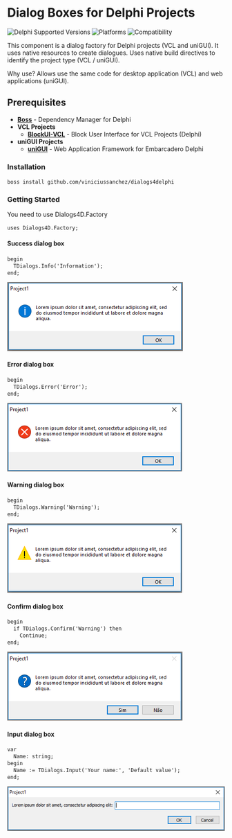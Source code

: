 # Dialog Boxes for Delphi Projects
![Delphi Supported Versions](https://img.shields.io/badge/Delphi%20Supported%20Versions-XE3..10.3%20Rio-blue.svg)
![Platforms](https://img.shields.io/badge/Platforms-Win32%20and%20Win64-red.svg)
![Compatibility](https://img.shields.io/badge/Compatibility-VCL%20and%20uniGUI-brightgreen.svg)

This component is a dialog factory for Delphi projects (VCL and uniGUI). It uses native resources to create dialogues. Uses native build directives to identify the project type (VCL / uniGUI).

Why use? Allows use the same code for desktop application (VCL) and web applications (uniGUI).

## Prerequisites
 * [**Boss**](https://github.com/HashLoad/boss) - Dependency Manager for Delphi
 * **VCL Projects**
   * [**BlockUI-VCL**](https://github.com/viniciussanchez/blockui-vcl) - Block User Interface for VCL Projects (Delphi)
 * **uniGUI Projects**
   * [**uniGUI**](http://www.unigui.com/) - Web Application Framework for Embarcadero Delphi
 
### Installation 
```
boss install github.com/viniciussanchez/dialogs4delphi
```

### Getting Started
You need to use Dialogs4D.Factory
```
uses Dialogs4D.Factory;
```

#### Success dialog box
```
begin
  TDialogs.Info('Information');
end;
``` 
![dialogs-vcl](img/Screenshot_1.png)

#### Error dialog box
```
begin
  TDialogs.Error('Error');
end;
``` 
![dialogs-vcl](img/Screenshot_3.png)

#### Warning dialog box
```
begin
  TDialogs.Warning('Warning');
end;
``` 
![dialogs-vcl](img/Screenshot_2.png)

#### Confirm dialog box
```
begin
  if TDialogs.Confirm('Warning') then
    Continue;
end;
``` 
![dialogs-vcl](img/Screenshot_4.png)

#### Input dialog box
```
var
  Name: string;
begin
  Name := TDialogs.Input('Your name:', 'Default value');
end;
``` 
![dialogs-vcl](img/Screenshot_5.png)
